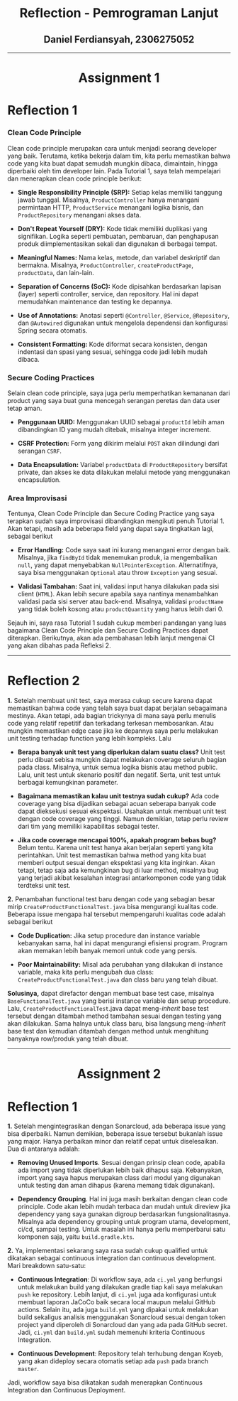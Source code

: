 <div align="center">

# **Reflection - Pemrograman Lanjut**  
## Daniel Ferdiansyah, 2306275052  

</div>

---

<div align="center">

# Assignment 1

</div>


# Reflection 1

### Clean Code Principle

Clean code principle merupakan cara untuk menjadi seorang developer yang baik. Terutama, ketika bekerja dalam tim, kita perlu memastikan bahwa code yang kita buat dapat semudah mungkin dibaca, dimaintain, hingga diperbaiki oleh tim developer lain. Pada Tutorial 1, saya telah mempelajari dan menerapkan clean code principle berikut:

- **Single Responsibility Principle (SRP):**
Setiap kelas memiliki tanggung jawab tunggal. Misalnya, `ProductController` hanya menangani permintaan HTTP, `ProductService` menangani logika bisnis, dan `ProductRepository` menangani akses data.

- **Don't Repeat Yourself (DRY):**
Kode tidak memiliki duplikasi yang signifikan. Logika seperti pembuatan, pembaruan, dan penghapusan produk diimplementasikan sekali dan digunakan di berbagai tempat.

- **Meaningful Names:**
Nama kelas, metode, dan variabel deskriptif dan bermakna. Misalnya, `ProductController`, `createProductPage`, `productData`, dan lain-lain.

- **Separation of Concerns (SoC):**
Kode dipisahkan berdasarkan lapisan (layer) seperti controller, service, dan repository. Hal ini dapat memudahkan maintenance dan testing ke depannya.

- **Use of Annotations:**
Anotasi seperti `@Controller`, `@Service`, `@Repository`, dan `@Autowired` digunakan untuk mengelola dependensi dan konfigurasi Spring secara otomatis.

- **Consistent Formatting:**
Kode diformat secara konsisten, dengan indentasi dan spasi yang sesuai, sehingga code jadi lebih mudah dibaca.

### Secure Coding Practices

Selain clean code principle, saya juga perlu memperhatikan kemananan dari product yang saya buat guna mencegah serangan peretas dan data user tetap aman. 

- **Penggunaan UUID:** Menggunakan UUID sebagai `productId` lebih aman dibandingkan ID yang mudah ditebak, misalnya integer increment.

- **CSRF Protection:** Form yang dikirim melalui `POST` akan dilindungi dari serangan `CSRF`.

- **Data Encapsulation:** Variabel `productData` di `ProductRepository` bersifat private, dan akses ke data dilakukan melalui metode yang menggunakan encapsulation.


### Area Improvisasi

Tentunya, Clean Code Principle dan Secure Coding Practice yang saya terapkan sudah saya improvisasi dibandingkan mengikuti penuh Tutorial 1. Akan tetapi, masih ada beberapa field yang dapat saya tingkatkan lagi, sebagai berikut

- **Error Handling:** Code saya saat ini kurang menangani error dengan baik. Misalnya, jika `findById` tidak menemukan produk, ia mengembalikan `null`, yang dapat menyebabkan `NullPointerException`. Alternatifnya, saya bisa menggunakan `Optional` atau throw `Exception` yang sesuai.

- **Validasi Tambahan:** Saat ini, validasi input hanya dilakukan pada sisi client (`HTML`). Akan lebih secure apabila saya nantinya menambahkan validasi pada sisi server atau back-end. Misalnya, validasi `productName` yang tidak boleh kosong atau `productQuantity` yang harus lebih dari 0.

Sejauh ini, saya rasa Tutorial 1 sudah cukup memberi pandangan yang luas bagaimana Clean Code Principle dan Secure Coding Practices dapat diterapkan. Berikutnya, akan ada pembahasan lebih lanjut mengenai CI yang akan dibahas pada Refleksi 2.

 ---

 # Reflection 2


 **1.** Setelah membuat unit test, saya merasa cukup secure karena dapat memastikan bahwa code yang telah saya buat dapat berjalan sebagaimana mestinya. Akan tetapi, ada bagian trickynya di mana saya perlu menulis code yang relatif repetitif dan terkadang terkesan membosankan. Atau mungkin memastikan edge case jika ke depannya saya perlu melakukan unit testing terhadap function yang lebih kompleks. Lalu
 
- **Berapa banyak unit test yang diperlukan dalam suatu class?** Unit test perlu dibuat sebisa mungkin dapat melakukan coverage seluruh bagian pada class. Misalnya, untuk semua logika bisnis atau method public. Lalu, unit test untuk skenario positif dan negatif. Serta, unit test untuk berbagai kemungkinan parameter.
 
- **Bagaimana memastikan kalau unit testnya sudah cukup?** Ada code coverage yang bisa dijadikan sebagai acuan seberapa banyak code dapat dieksekusi sesuai ekspektasi. Usahakan untuk membuat unit test dengan code coverage yang tinggi. Namun demikian, tetap perlu review dari tim yang memiliki kapabilitas sebagai tester.

- **Jika code coverage mencapai 100%, apakah program bebas bug?** Belum tentu. Karena unit test hanya akan berjalan seperti yang kita perintahkan. Unit test memastikan bahwa method yang kita buat memberi output sesuai dengan ekspektasi yang kita inginkan. Akan tetapi, tetap saja ada kemungkinan bug di luar method, misalnya bug yang terjadi akibat kesalahan integrasi antarkomponen code yang tidak terdteksi unit test.

**2.** Penambahan functional test baru dengan code yang sebagian besar mirip `CreateProductFunctionalTest.java` bisa mengurangi kualitas code. Beberapa issue mengapa hal tersebut mempengaruhi kualitas code adalah sebagai berikut

- **Code Duplication:** Jika setup procedure dan instance variable kebanyakan sama, hal ini dapat mengurangi efisiensi program. Program akan memakan lebih banyak memori untuk code yang persis.
  
- **Poor Maintainability:** Misal ada perubahan yang dilakukan di instance variable, maka kita perlu mengubah dua class: `CreateProductFunctionalTest.java` dan class baru yang telah dibuat.

**Solusinya,** dapat direfactor dengan membuat base test case, misalnya `BaseFunctionalTest.java` yang berisi instance variable dan setup procedure. Lalu, `CreateProductFunctionalTest`.java dapat meng-*inherit* base test tersebut dengan ditambah method tambahan sesuai dengan testing yang akan dilakukan. Sama halnya untuk class baru, bisa langsung meng-*inherit* base test dan kemudian ditambah dengan method untuk menghitung banyaknya row/produk yang telah dibuat.

---

<div align="center">

# Assignment 2

</div>


# Reflection 1

**1.** Setelah mengintegrasikan dengan Sonarcloud, ada beberapa issue yang bisa diperbaiki. Namun demikian, beberapa issue tersebut bukanlah issue yang major. Hanya perbaikan minor dan relatif cepat untuk diselesaikan. Dua di antaranya adalah:

- **Removing Unused Imports**. Sesuai dengan prinsip clean code, apabila ada import yang tidak diperlukan lebih baik dihapus saja. Kebanyakan, import yang saya hapus merupakan class dari modul yang digunakan untuk testing dan aman dihapus (karena memang tidak digunakan).
  
- **Dependency Grouping**. Hal ini juga masih berkaitan dengan clean code principle. Code akan lebih mudah terbaca dan mudah untuk direview jika dependency yang saya gunakan digroup berdasarkan fungsionalitasnya. Misalnya ada dependency grouping untuk program utama, development, ci/cd, sampai testing. Untuk masalah ini hanya perlu memperbarui satu komponen saja, yaitu `build.gradle.kts`.

**2.** Ya, implementasi sekarang saya rasa sudah cukup qualified untuk dikatakan sebagai continuous integration dan continuous development. Mari breakdown satu-satu:

- **Continuous Integration**: Di workflow saya, ada `ci.yml` yang berfungsi untuk melakukan build yang dilakukan gradle tiap kali saya melakukan `push` ke repository. Lebih lanjut, di `ci.yml` juga ada konfigurasi untuk membuat laporan JaCoCo baik secara local maupun melalui GitHub actions. Selain itu, ada juga `build.yml` yang dipakai untuk melakukan build sekaligus analisis menggunakan Sonarcloud sesuai dengan token project yand diperoleh di Sonarcloud dan yang ada pada GitHub secret. Jadi, `ci.yml` dan `build.yml` sudah memenuhi kriteria Continuous Integration.

- **Continuous Development**: Repository telah terhubung dengan Koyeb, yang akan dideploy secara otomatis setiap ada `push` pada branch `master`.

Jadi, workflow saya bisa dikatakan sudah menerapkan Continuous Integration dan Continuous Deployment.
